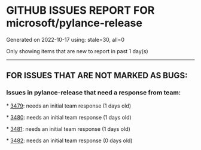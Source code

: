 
# GITHUB ISSUES REPORT FOR microsoft/pylance-release


Generated on 2022-10-17 using: stale=30, all=0


Only showing items that are new to report in past 1 day(s)


---

## FOR ISSUES THAT ARE NOT MARKED AS BUGS:


### Issues in pylance-release that need a response from team:


\* [3479](https://github.com/microsoft/pylance-release/issues/3479 "Pylance now seems to change all existing imports to absolute imports"): needs an initial team response (1 days old)

\* [3480](https://github.com/microsoft/pylance-release/issues/3480 "code action for return type generation"): needs an initial team response (1 days old)

\* [3481](https://github.com/microsoft/pylance-release/issues/3481 "How to start the DAP server with ms-python.python-2022.16.0 manually？"): needs an initial team response (1 days old)

\* [3482](https://github.com/microsoft/pylance-release/issues/3482 "Matplotlib subplots not returning correct types"): needs an initial team response (0 days old)
